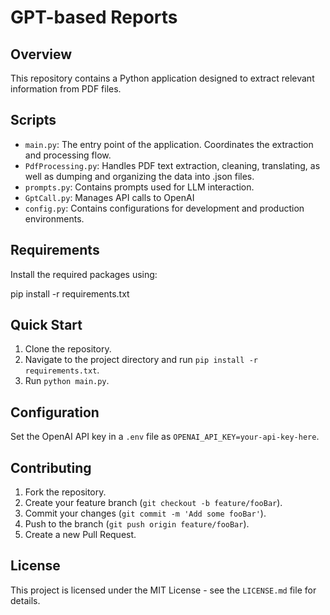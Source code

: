 # GPT-based Reports

## Overview

This repository contains a Python application designed to extract relevant information from PDF files.

## Scripts

- `main.py`: The entry point of the application. Coordinates the extraction and processing flow.
- `PdfProcessing.py`: Handles PDF text extraction, cleaning, translating, as well as dumping and organizing the data into .json files.
- `prompts.py`: Contains prompts used for LLM interaction.
- `GptCall.py`: Manages API calls to OpenAI
- `config.py`: Contains configurations for development and production environments.

## Requirements

Install the required packages using:

pip install -r requirements.txt


## Quick Start

1. Clone the repository.
2. Navigate to the project directory and run `pip install -r requirements.txt`.
3. Run `python main.py`.

## Configuration

Set the OpenAI API key in a `.env` file as `OPENAI_API_KEY=your-api-key-here`.

## Contributing

1. Fork the repository.
2. Create your feature branch (`git checkout -b feature/fooBar`).
3. Commit your changes (`git commit -m 'Add some fooBar'`).
4. Push to the branch (`git push origin feature/fooBar`).
5. Create a new Pull Request.

## License

This project is licensed under the MIT License - see the `LICENSE.md` file for details.

